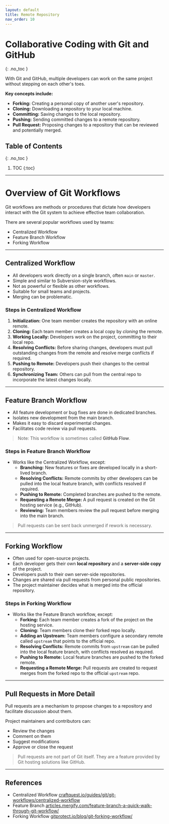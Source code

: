```yaml
---
layout: default
title: Remote Repository
nav_order: 10
---
```


# Collaborative Coding with Git and GitHub 
{: .no_toc }

With Git and GitHub, multiple developers can work on the same project without stepping on each other's toes.

**Key concepts include:**

- **Forking:** Creating a personal copy of another user's repository.  
- **Cloning:** Downloading a repository to your local machine.  
- **Committing:** Saving changes to the local repository.  
- **Pushing:** Sending committed changes to a remote repository.  
- **Pull Request:** Proposing changes to a repository that can be reviewed and potentially merged.  

## Table of Contents
{: .no_toc }

1. TOC
{:toc}
---

# Overview of Git Workflows

Git workflows are methods or procedures that dictate how developers interact with the Git system to achieve effective team collaboration.  

There are several popular workflows used by teams:

- Centralized Workflow  
- Feature Branch Workflow  
- Forking Workflow  

---

## Centralized Workflow

- All developers work directly on a single branch, often `main` or `master`.  
- Simple and similar to Subversion-style workflows.  
- Not as powerful or flexible as other workflows.  
- Suitable for small teams and projects.  
- Merging can be problematic.  

### Steps in Centralized Workflow

1. **Initialization:** One team member creates the repository with an online remote.  
2. **Cloning:** Each team member creates a local copy by *cloning* the remote.  
3. **Working Locally:** Developers work on the project, committing to their local repo.  
4. **Resolving Conflicts:** Before sharing changes, developers must pull outstanding changes from the remote and resolve merge conflicts if required.  
5. **Pushing to Remote:** Developers push their changes to the central repository.  
6. **Synchronizing Team:** Others can pull from the central repo to incorporate the latest changes locally.  

---

## Feature Branch Workflow

- All feature development or bug fixes are done in dedicated branches.  
- Isolates new development from the main branch.  
- Makes it easy to discard experimental changes.  
- Facilitates code review via pull requests.  

> Note: This workflow is sometimes called **GitHub Flow**.  

### Steps in Feature Branch Workflow

- Works like the Centralized Workflow, except:  
  - **Branching:** New features or fixes are developed locally in a short-lived branch.  
  - **Resolving Conflicts:** Remote commits by other developers can be pulled into the local feature branch, with conflicts resolved if required.  
  - **Pushing to Remote:** Completed branches are pushed to the remote.  
  - **Requesting a Remote Merge:** A pull request is created on the Git hosting service (e.g., GitHub).  
  - **Reviewing:** Team members review the pull request before merging into the main branch.  

> Pull requests can be sent back unmerged if rework is necessary.  

---

## Forking Workflow

- Often used for open-source projects.  
- Each developer gets their own **local repository** and a **server-side copy** of the project.  
- Developers push to their own server-side repositories.  
- Changes are shared via pull requests from personal public repositories.  
- The project maintainer decides what is merged into the official repository.  

### Steps in Forking Workflow

- Works like the Feature Branch workflow, except:  
  - **Forking:** Each team member creates a fork of the project on the hosting service.  
  - **Cloning:** Team members clone their forked repo locally.  
  - **Adding an Upstream:** Team members configure a secondary remote called `upstream` that points to the official repo.  
  - **Resolving Conflicts:** Remote commits from `upstream` can be pulled into the local feature branch, with conflicts resolved as required.  
  - **Pushing to Remote:** Local feature branches are pushed to the forked remote.  
  - **Requesting a Remote Merge:** Pull requests are created to request merges from the forked repo to the official `upstream` repo.  

---

## Pull Requests in More Detail

Pull requests are a mechanism to propose changes to a repository and facilitate discussion about them.  

Project maintainers and contributors can:  

- Review the changes  
- Comment on them  
- Suggest modifications  
- Approve or close the request  

> Pull requests are not part of Git itself. They are a feature provided by Git hosting solutions like GitHub.  

---

## References

- Centralized Workflow [craftquest.io/guides/git/git-workflows/centralized-workflow](https://craftquest.io/guides/git/git-workflows/centralized-workflow)
- Feature Branch [articles.mergify.com/feature-branch-a-quick-walk-through-git-workflow/](https://articles.mergify.com/feature-branch-a-quick-walk-through-git-workflow/)
- Forking Workflow [gitprotect.io/blog/git-forking-workflow/](https://gitprotect.io/blog/git-forking-workflow/)
